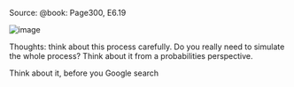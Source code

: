 Source: @book: Page300, E6.19

![image](https://user-images.githubusercontent.com/25333619/146662797-fd4c22b3-ff2b-4e73-9470-1b3d155a735b.png)

Thoughts: think about this process carefully. Do you really need to simulate the whole process? Think about it from a probabilities perspective.

Think about it, before you Google search
